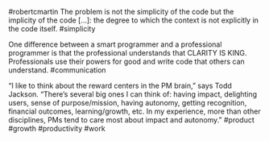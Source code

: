 #robertcmartin
The problem is not the simplicity of the code but the implicity of the code \[...\]: the degree to which the context is not explicitly in the code itself.
#simplicity  

One difference between a smart programmer and a professional programmer is that the professional understands that CLARITY IS KING. Professionals use their powers for good and write code that others can understand. 
#communication   

“I like to think about the reward centers in the PM brain,” says Todd Jackson. “There’s several big ones I can think of: having impact, delighting users, sense of purpose/mission, having autonomy, getting recognition, financial outcomes, learning/growth, etc. In my experience, more than other disciplines, PMs tend to care most about impact and autonomy.”
#product  #growth #productivity #work 